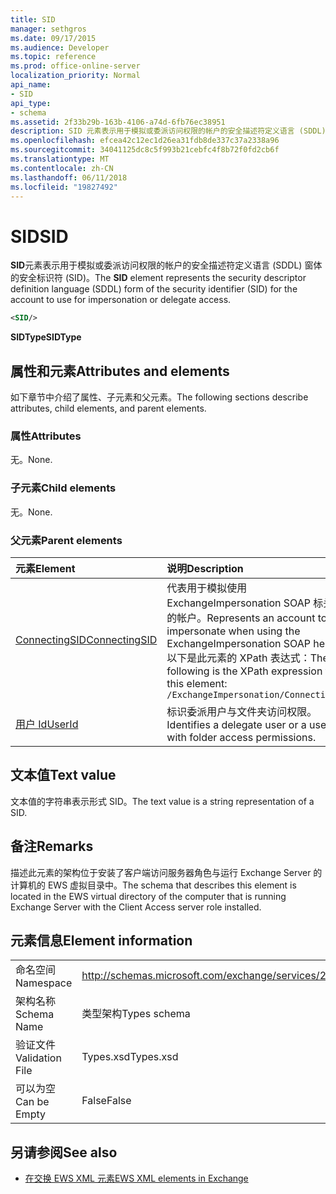 ```yaml
---
title: SID
manager: sethgros
ms.date: 09/17/2015
ms.audience: Developer
ms.topic: reference
ms.prod: office-online-server
localization_priority: Normal
api_name:
- SID
api_type:
- schema
ms.assetid: 2f33b29b-163b-4106-a74d-6fb76ec38951
description: SID 元素表示用于模拟或委派访问权限的帐户的安全描述符定义语言 (SDDL) 窗体的安全标识符 (SID)。
ms.openlocfilehash: efcea42c12ec1d26ea31fdb8de337c37a2338a96
ms.sourcegitcommit: 34041125dc8c5f993b21cebfc4f8b72f0fd2cb6f
ms.translationtype: MT
ms.contentlocale: zh-CN
ms.lasthandoff: 06/11/2018
ms.locfileid: "19827492"
---
```

# <a name="sid"></a><span data-ttu-id="e7217-103">SID</span><span class="sxs-lookup"><span data-stu-id="e7217-103">SID</span></span>

<span data-ttu-id="e7217-104">**SID**元素表示用于模拟或委派访问权限的帐户的安全描述符定义语言 (SDDL) 窗体的安全标识符 (SID)。</span><span class="sxs-lookup"><span data-stu-id="e7217-104">The **SID** element represents the security descriptor definition language (SDDL) form of the security identifier (SID) for the account to use for impersonation or delegate access.</span></span> 
  
```xml
<SID/>
```

 <span data-ttu-id="e7217-105">**SIDType**</span><span class="sxs-lookup"><span data-stu-id="e7217-105">**SIDType**</span></span>
## <a name="attributes-and-elements"></a><span data-ttu-id="e7217-106">属性和元素</span><span class="sxs-lookup"><span data-stu-id="e7217-106">Attributes and elements</span></span>

<span data-ttu-id="e7217-107">如下章节中介绍了属性、子元素和父元素。</span><span class="sxs-lookup"><span data-stu-id="e7217-107">The following sections describe attributes, child elements, and parent elements.</span></span>
  
### <a name="attributes"></a><span data-ttu-id="e7217-108">属性</span><span class="sxs-lookup"><span data-stu-id="e7217-108">Attributes</span></span>

<span data-ttu-id="e7217-109">无。</span><span class="sxs-lookup"><span data-stu-id="e7217-109">None.</span></span>
  
### <a name="child-elements"></a><span data-ttu-id="e7217-110">子元素</span><span class="sxs-lookup"><span data-stu-id="e7217-110">Child elements</span></span>

<span data-ttu-id="e7217-111">无。</span><span class="sxs-lookup"><span data-stu-id="e7217-111">None.</span></span>
  
### <a name="parent-elements"></a><span data-ttu-id="e7217-112">父元素</span><span class="sxs-lookup"><span data-stu-id="e7217-112">Parent elements</span></span>

|<span data-ttu-id="e7217-113">**元素**</span><span class="sxs-lookup"><span data-stu-id="e7217-113">**Element**</span></span>|<span data-ttu-id="e7217-114">**说明**</span><span class="sxs-lookup"><span data-stu-id="e7217-114">**Description**</span></span>|
|:-----|:-----|
|[<span data-ttu-id="e7217-115">ConnectingSID</span><span class="sxs-lookup"><span data-stu-id="e7217-115">ConnectingSID</span></span>](connectingsid.md) <br/> |<span data-ttu-id="e7217-116">代表用于模拟使用 ExchangeImpersonation SOAP 标头时的帐户。</span><span class="sxs-lookup"><span data-stu-id="e7217-116">Represents an account to impersonate when using the ExchangeImpersonation SOAP header.</span></span>  <br/> <span data-ttu-id="e7217-117">以下是此元素的 XPath 表达式：</span><span class="sxs-lookup"><span data-stu-id="e7217-117">The following is the XPath expression to this element:</span></span>  <br/>  `/ExchangeImpersonation/ConnectingSID` <br/> |
|[<span data-ttu-id="e7217-118">用户 Id</span><span class="sxs-lookup"><span data-stu-id="e7217-118">UserId</span></span>](userid.md) <br/> |<span data-ttu-id="e7217-119">标识委派用户与文件夹访问权限。</span><span class="sxs-lookup"><span data-stu-id="e7217-119">Identifies a delegate user or a user with folder access permissions.</span></span>  <br/> |
   
## <a name="text-value"></a><span data-ttu-id="e7217-120">文本值</span><span class="sxs-lookup"><span data-stu-id="e7217-120">Text value</span></span>

<span data-ttu-id="e7217-121">文本值的字符串表示形式 SID。</span><span class="sxs-lookup"><span data-stu-id="e7217-121">The text value is a string representation of a SID.</span></span>
  
## <a name="remarks"></a><span data-ttu-id="e7217-122">备注</span><span class="sxs-lookup"><span data-stu-id="e7217-122">Remarks</span></span>

<span data-ttu-id="e7217-123">描述此元素的架构位于安装了客户端访问服务器角色与运行 Exchange Server 的计算机的 EWS 虚拟目录中。</span><span class="sxs-lookup"><span data-stu-id="e7217-123">The schema that describes this element is located in the EWS virtual directory of the computer that is running Exchange Server with the Client Access server role installed.</span></span>
  
## <a name="element-information"></a><span data-ttu-id="e7217-124">元素信息</span><span class="sxs-lookup"><span data-stu-id="e7217-124">Element information</span></span>

|||
|:-----|:-----|
|<span data-ttu-id="e7217-125">命名空间</span><span class="sxs-lookup"><span data-stu-id="e7217-125">Namespace</span></span>  <br/> |http://schemas.microsoft.com/exchange/services/2006/types  <br/> |
|<span data-ttu-id="e7217-126">架构名称</span><span class="sxs-lookup"><span data-stu-id="e7217-126">Schema Name</span></span>  <br/> |<span data-ttu-id="e7217-127">类型架构</span><span class="sxs-lookup"><span data-stu-id="e7217-127">Types schema</span></span>  <br/> |
|<span data-ttu-id="e7217-128">验证文件</span><span class="sxs-lookup"><span data-stu-id="e7217-128">Validation File</span></span>  <br/> |<span data-ttu-id="e7217-129">Types.xsd</span><span class="sxs-lookup"><span data-stu-id="e7217-129">Types.xsd</span></span>  <br/> |
|<span data-ttu-id="e7217-130">可以为空</span><span class="sxs-lookup"><span data-stu-id="e7217-130">Can be Empty</span></span>  <br/> |<span data-ttu-id="e7217-131">False</span><span class="sxs-lookup"><span data-stu-id="e7217-131">False</span></span>  <br/> |
   
## <a name="see-also"></a><span data-ttu-id="e7217-132">另请参阅</span><span class="sxs-lookup"><span data-stu-id="e7217-132">See also</span></span>



- [<span data-ttu-id="e7217-133">在交换 EWS XML 元素</span><span class="sxs-lookup"><span data-stu-id="e7217-133">EWS XML elements in Exchange</span></span>](ews-xml-elements-in-exchange.md)

